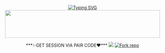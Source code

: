 <div align="center">


 [![Typing SVG](https://readme-typing-svg.herokuapp.com?font=Rockstar-ExtraBold&color=F01&lines=𝗥𝗢𝗠𝗘𝗞+𝙈𝘿+𝙒𝙃𝘼𝙏𝙎𝘼𝙋𝙋+𝘽𝙊𝙏)](https://git.io/typing-svg)
<img src="https://i.imgur.com/dBaSKWF.gif" height="90" width="100%">
 <p align="center">
  ***✨GET SESSION VIA PAIR CODE❤️***
 <a><img src='https://i.imgur.com/LyHic3i.gif'/></a>
<a href='https://ridiculous-andreana-romektricks-9c7a89d0.koyeb.app/' target="_blank"><img alt='Fork repo' src='https://img.shields.io/badge/Click here to get your credit js-black?style=for-the-badge&logo=opencv&logoColor=white'/></a>

  </a>
  </p>
</p>

